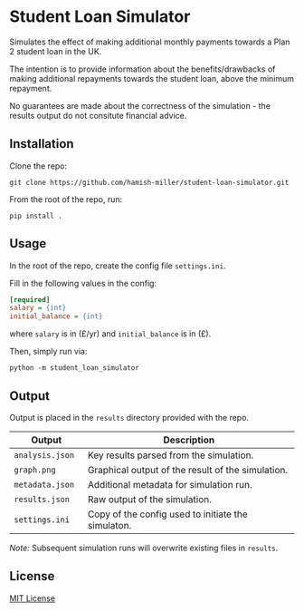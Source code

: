 # Student Loan Simulator

Simulates the effect of making additional monthly payments towards a Plan 2
student loan in the UK.

The intention is to provide information about the benefits/drawbacks of making
additional repayments towards the student loan, above the minimum repayment.

No guarantees are made about the correctness of the simulation - the results
output do not consitute financial advice.


## Installation

Clone the repo:
```
git clone https://github.com/hamish-miller/student-loan-simulator.git
```

From the root of the repo, run:
```
pip install .
```

## Usage

In the root of the repo, create the config file `settings.ini`.

Fill in the following values in the config:
```ini
[required]
salary = {int}
initial_balance = {int}
```

where `salary` is in (£/yr) and `initial_balance` is in (£).

Then, simply run via:
```
python -m student_loan_simulator
```


## Output

Output is placed in the `results` directory provided with the repo.

| Output            | Description                                             |
| ----------------- | ------------------------------------------------------- |
| `analysis.json `  | Key results parsed from the simulation.                 |
| `graph.png`       | Graphical output of the result of the simulation.       |
| `metadata.json`   | Additional metadata for simulation run.                 |
| `results.json`    | Raw output of the simulation.                           |
| `settings.ini`    | Copy of the config used to initiate the simulaton.      |

*Note:* Subsequent simulation runs will overwrite existing files in `results`.


## License

[MIT License](LICENSE)
